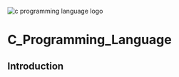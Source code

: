 ![c programming language logo](https://github.com/GeekDevelope/Language-and-frameworks/blob/main/C%20Programming%20Language/Docs/c_programming_logo.png)


# C_Programming_Language

## Introduction
